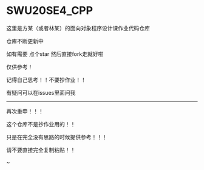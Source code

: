 # SWU20SE4_CPP

这里是方某（或者林某）的面向对象程序设计课作业代码仓库

仓库不断更新中

如有需要 点个star 然后直接fork走就好啦

仅供参考！

记得自己思考！！不要抄作业！！

有疑问可以在issues里面问我

--------------------------------------------------

再次重申！！！

这个仓库不是抄作业用的！！

只是在完全没有思路的时候提供参考！！！

请不要直接完全复制粘贴！！

~
